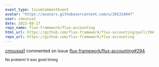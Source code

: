 ```yaml
---
event_type: IssueCommentEvent
avatar: "https://avatars.githubusercontent.com/u/20131404?"
user: cmoussa1
date: 2023-08-17
repo_name: flux-framework/flux-accounting
html_url: https://github.com/flux-framework/flux-accounting/pull/294
repo_url: https://github.com/flux-framework/flux-accounting
---
```


<a href='https://github.com/cmoussa1' target='_blank'>cmoussa1</a> commented on issue <a href='https://github.com/flux-framework/flux-accounting/pull/294' target='_blank'>flux-framework/flux-accounting#294</a>.

<small>No problem! It was good timing 